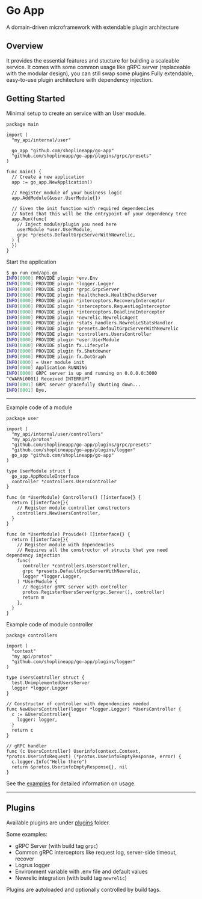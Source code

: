 # Go App

A domain-driven microframework with extendable plugin architecture

## Overview

It provides the essential features and stucture for building a scaleable service. It comes with some common usage like gRPC server (replaceable with the modular design), you can still swap some plugins Fully extendable, easy-to-use plugin architecture with dependency injection. 

## Getting Started

Minimal setup to create an service with an User module.

```golang
package main

import (
  "my_api/internal/user"

  go_app "github.com/shoplineapp/go-app"
  "github.com/shoplineapp/go-app/plugins/grpc/presets"
)

func main() {
  // Create a new application
  app := go_app.NewApplication()

  // Register module of your business logic
  app.AddModule(&user.UserModule{})

  // Given the init function with required dependencies
  // Noted that this will be the entrypoint of your dependency tree
  app.Run(func(
    // Inject module/plugin you need here
    userModule *user.UserModule,
    grpc *presets.DefaultGrpcServerWithNewrelic,
  ) {
  })
}
```

Start the application

```sh
$ go run cmd/api.go
INFO[0000] PROVIDE plugin *env.Env                      
INFO[0000] PROVIDE plugin *logger.Logger                
INFO[0000] PROVIDE plugin *grpc.GrpcServer              
INFO[0000] PROVIDE plugin *healthcheck.HealthCheckServer 
INFO[0000] PROVIDE plugin *interceptors.RecoveryInterceptor 
INFO[0000] PROVIDE plugin *interceptors.RequestLogInterceptor 
INFO[0000] PROVIDE plugin *interceptors.DeadlineInterceptor 
INFO[0000] PROVIDE plugin *newrelic.NewrelicAgent       
INFO[0000] PROVIDE plugin *stats_handlers.NewrelicStatsHandler 
INFO[0000] PROVIDE plugin *presets.DefaultGrpcServerWithNewrelic 
INFO[0000] PROVIDE plugin *controllers.UsersController  
INFO[0000] PROVIDE plugin *user.UserModule              
INFO[0000] PROVIDE plugin fx.Lifecycle                  
INFO[0000] PROVIDE plugin fx.Shutdowner                 
INFO[0000] PROVIDE plugin fx.DotGraph                   
INFO[0000] = User module init                           
INFO[0000] Application RUNNING                          
INFO[0000] GRPC server is up and running on 0.0.0.0:3000 
^CWARN[0001] Received INTERRUPT                           
INFO[0001] GRPC server gracefully shutting down...      
INFO[0001] Bye.
```

---

Example code of a module

```golang
package user

import (
  "my_api/internal/user/controllers"
  "my_api/protos"
  "github.com/shoplineapp/go-app/plugins/grpc/presets"
  "github.com/shoplineapp/go-app/plugins/logger"
  go_app "github.com/shoplineapp/go-app"
)

type UserModule struct {
  go_app.AppModuleInterface
  controller *controllers.UsersController
}

func (m *UserModule) Controllers() []interface{} {
  return []interface{}{
    // Register module controller constructors
    controllers.NewUsersController,
  }
}

func (m *UserModule) Provide() []interface{} {
  return []interface{}{
    // Register module with dependencies
    // Requires all the constructor of structs that you need dependency injection
    func(
      controller *controllers.UsersController,
      grpc *presets.DefaultGrpcServerWithNewrelic,
      logger *logger.Logger,
    ) *UserModule {
      // Register gRPC server with controller
      protos.RegisterUsersServer(grpc.Server(), controller)
      return m
    },
  }
}
```

Example code of module controller

```golang
package controllers

import (
  "context"
  "my_api/protos"
  "github.com/shoplineapp/go-app/plugins/logger"
)

type UsersController struct {
  test.UnimplementedUsersServer
  logger *logger.Logger
}

// Constructor of controller with dependencies needed
func NewUsersController(logger *logger.Logger) *UsersController {
  c := &UsersController{
    logger: logger,
  }
  return c
}

// gRPC handler
func (c UsersController) Userinfo(context.Context, *protos.UserinfoRequest) (*protos.UserinfoEmptyResponse, error) {
  c.logger.Info("Hello there")
  return &protos.UserinfoEmptyResponse{}, nil
}
```

See the [examples](https://github.com/shoplineapp/go-app/tree/master/examples) for detailed information on usage.

---

## Plugins

Available plugins are under [plugins](https://github.com/shoplineapp/go-app/tree/master/plugins) folder.

Some examples:

- gRPC Server (with build tag `grpc`)
- Common gRPC interceptors like request log, server-side timeout, recover
- Logrus logger
- Environment variable with .env file and default values
- Newrelic integration (with build tag `newrelic`)

Plugins are autoloaded and optionally controlled by build tags.